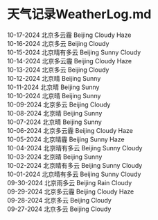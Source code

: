 # 天气记录WeatherLog.md  

10-17-2024 北京多云霾 Beijing Cloudy Haze  
10-16-2024 北京多云 Beijing Cloudy  
10-15-2024 北京晴有多云 Beijing Sunny Cloudy  
10-14-2024 北京多云霾 Beijing Cloudy Haze  
10-13-2024 北京多云 Beijing Cloudy  
10-12-2024 北京晴 Beijing Sunny  
10-11-2024 北京晴 Beijing Sunny  
10-10-2024 北京晴 Beijing Sunny  
10-09-2024 北京多云 Beijing Cloudy  
10-08-2024 北京晴 Beijing Sunny  
10-07-2024 北京晴 Beijing Sunny  
10-06-2024 北京多云霾 Beijing Cloudy Haze  
10-05-2024 北京晴霾 Beijing Sunny Haze  
10-04-2024 北京晴有多云 Beijing Sunny Cloudy  
10-03-2024 北京晴 Beijing Sunny  
10-02-2024 北京晴有多云 Beijing Sunny Cloudy  
10-01-2024 北京晴有多云 Beijing Sunny Cloudy  
09-30-2024 北京雨多云 Beijing Rain Cloudy  
09-29-2024 北京多云霾 Beijing Cloudy Haze  
09-28-2024 北京多云 Beijing Cloudy  
09-27-2024 北京多云 Beijing Cloudy  
